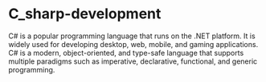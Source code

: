 # C_sharp-development
C# is a popular programming language that runs on the .NET platform. It is widely used for developing desktop, web, mobile, and gaming applications. C# is a modern, object-oriented, and type-safe language that supports multiple paradigms such as imperative, declarative, functional, and generic programming.
